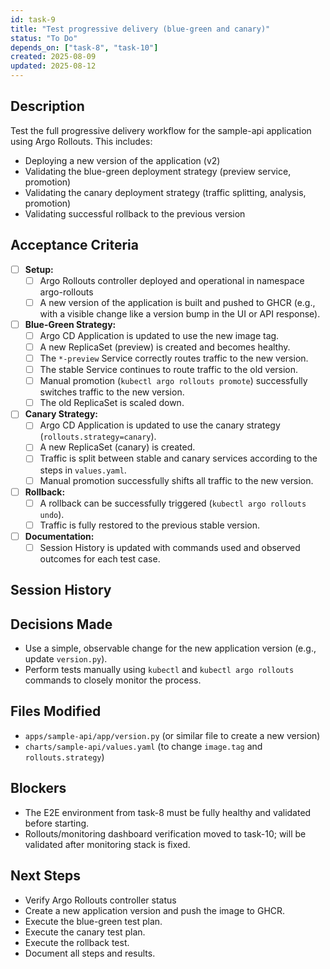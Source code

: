 ```yaml
---
id: task-9
title: "Test progressive delivery (blue-green and canary)"
status: "To Do"
depends_on: ["task-8", "task-10"]
created: 2025-08-09
updated: 2025-08-12
---
```


## Description

Test the full progressive delivery workflow for the sample-api application using Argo Rollouts. This includes:

- Deploying a new version of the application (v2)
- Validating the blue-green deployment strategy (preview service, promotion)
- Validating the canary deployment strategy (traffic splitting, analysis, promotion)
- Validating successful rollback to the previous version

## Acceptance Criteria

- [ ] **Setup:**
  - [ ] Argo Rollouts controller deployed and operational in namespace argo-rollouts
  - [ ] A new version of the application is built and pushed to GHCR (e.g., with a visible change like a version bump in the UI or API response).
- [ ] **Blue-Green Strategy:**
  - [ ] Argo CD Application is updated to use the new image tag.
  - [ ] A new ReplicaSet (preview) is created and becomes healthy.
  - [ ] The `*-preview` Service correctly routes traffic to the new version.
  - [ ] The stable Service continues to route traffic to the old version.
  - [ ] Manual promotion (`kubectl argo rollouts promote`) successfully switches traffic to the new version.
  - [ ] The old ReplicaSet is scaled down.
- [ ] **Canary Strategy:**
  - [ ] Argo CD Application is updated to use the canary strategy (`rollouts.strategy=canary`).
  - [ ] A new ReplicaSet (canary) is created.
  - [ ] Traffic is split between stable and canary services according to the steps in `values.yaml`.
  - [ ] Manual promotion successfully shifts all traffic to the new version.
- [ ] **Rollback:**
  - [ ] A rollback can be successfully triggered (`kubectl argo rollouts undo`).
  - [ ] Traffic is fully restored to the previous stable version.
- [ ] **Documentation:**
  - [ ] Session History is updated with commands used and observed outcomes for each test case.

## Session History

<!-- Update with timestamps, commands, and outcomes for each test -->

## Decisions Made

- Use a simple, observable change for the new application version (e.g., update `version.py`).
- Perform tests manually using `kubectl` and `kubectl argo rollouts` commands to closely monitor the process.

## Files Modified

- `apps/sample-api/app/version.py` (or similar file to create a new version)
- `charts/sample-api/values.yaml` (to change `image.tag` and `rollouts.strategy`)

## Blockers

- The E2E environment from task-8 must be fully healthy and validated before starting.
- Rollouts/monitoring dashboard verification moved to task-10; will be validated after monitoring stack is fixed.

## Next Steps

- Verify Argo Rollouts controller status
- Create a new application version and push the image to GHCR.
- Execute the blue-green test plan.
- Execute the canary test plan.
- Execute the rollback test.
- Document all steps and results.

